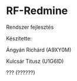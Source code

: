 # RF-Redmine
Rendszer fejlesztés

Készítette:

Ángyán Richárd 	(A9XY0M)

Kulcsár Titusz 	(U1G6ID)

???		          (??????)

